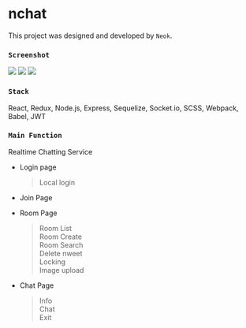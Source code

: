 # nchat
This project was designed and developed by `Neok`. 

### `Screenshot`

<img src="https://user-images.githubusercontent.com/35194760/64597152-2fdaf000-d3f0-11e9-896c-122b3f8e16be.png" />
<img src="https://user-images.githubusercontent.com/35194760/64597196-3f5a3900-d3f0-11e9-86c8-47381b80731e.png" />
<img src="https://user-images.githubusercontent.com/35194760/64597221-4aad6480-d3f0-11e9-86be-d2609510dd9e.png" />


### `Stack`

React, Redux, Node.js, Express, Sequelize, Socket.io, SCSS, Webpack, Babel, JWT


### `Main Function`

Realtime Chatting Service

* Login page
  > Local login 
  
* Join Page
  
* Room Page
  > Room List <br>
  > Room Create <br>
  > Room Search <br>
  > Delete nweet <br>
  > Locking <br>
  > Image upload <br>
  
 * Chat Page
    > Info <br>
    > Chat <br>
    > Exit <br>
